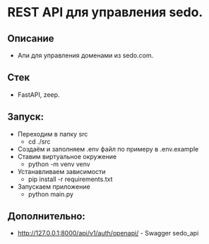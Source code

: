 # REST API для управления sedo.

## Описание
  - Апи для управления доменами из sedo.com.

## Стек
  - FastAPI, zeep.

## Запуск:
- Переходим в папку src 
    - cd ./src
- Создаём и заполняем .env файл по примеру в .env.example
- Ставим виртуальное окружение 
    - python -m venv venv
- Устанавливаем зависимости 
    - pip install -r requirements.txt
- Запускаем приложение 
    - python main.py

## Дополнительно:
- http://127.0.0.1:8000/api/v1/auth/openapi/ - Swagger sedo_api